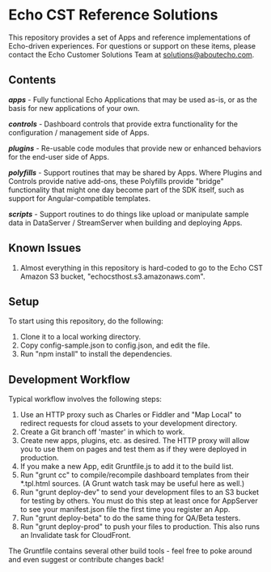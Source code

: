 Echo CST Reference Solutions
============================

This repository provides a set of Apps and reference implementations of
Echo-driven experiences. For questions or support on these items, please contact
the Echo Customer Solutions Team at solutions@aboutecho.com.


Contents
--------

  ***apps*** - Fully functional Echo Applications that may be used as-is, or as
  the basis for new applications of your own.

  ***controls*** - Dashboard controls that provide extra functionality for
  the configuration / management side of Apps.

  ***plugins*** - Re-usable code modules that provide new or enhanced behaviors
  for the end-user side of Apps.

  ***polyfills*** - Support routines that may be shared by Apps. Where Plugins
  and Controls provide native add-ons, these Polyfills provide "bridge"
  functionality that might one day become part of the SDK itself, such as
  support for Angular-compatible templates.

  ***scripts*** - Support routines to do things like upload or manipulate sample
  data in DataServer / StreamServer when building and deploying Apps.


Known Issues
------------
1. Almost everything in this repository is hard-coded to go to the Echo CST
   Amazon S3 bucket, "echocsthost.s3.amazonaws.com".

Setup
-----
To start using this repository, do the following:

1. Clone it to a local working directory.
1. Copy config-sample.json to config.json, and edit the file.
1. Run "npm install" to install the dependencies.


Development Workflow
--------------------
Typical workflow involves the following steps:

1. Use an HTTP proxy such as Charles or Fiddler and "Map Local" to redirect
   requests for cloud assets to your development directory.
1. Create a Git branch off 'master' in which to work.
1. Create new apps, plugins, etc. as desired. The HTTP proxy will allow you
   to use them on pages and test them as if they were deployed in production.
1. If you make a new App, edit Gruntfile.js to add it to the build list.
1. Run "grunt cc" to compile/recompile dashboard templates from their
   *.tpl.html sources. (A Grunt watch task may be useful here as well.)
1. Run "grunt deploy-dev" to send your development files to an S3 bucket for
   testing by others. You must do this step at least once for AppServer to
   see your manifest.json file the first time you register an App.
1. Run "grunt deploy-beta" to do the same thing for QA/Beta testers.
1. Run "grunt deploy-prod" to push your files to production. This also runs an
   Invalidate task for CloudFront.

The Gruntfile contains several other build tools - feel free to poke
around and even suggest or contribute changes back!
